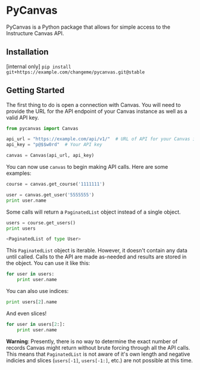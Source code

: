 # PyCanvas
PyCanvas is a Python package that allows for simple access to the Instructure Canvas API.

## Installation
[internal only]
`pip install git+https://example.com/changeme/pycanvas.git@stable`

## Getting Started
The first thing to do is open a connection with Canvas. You will need to provide the URL for the API endpoint of your Canvas instance as well as a valid API key.
```python
from pycanvas import Canvas

api_url = "https://example.com/api/v1/"  # URL of API for your Canvas instance
api_key = "p@$$w0rd"  # Your API key

canvas = Canvas(api_url, api_key)
```

You can now use `canvas` to begin making API calls. Here are some examples:
```python
course = canvas.get_course('1111111')
```

```python
user = canvas.get_user('5555555')
print user.name
```

Some calls will return a `PaginatedList` object instead of a single object.
```python
users = course.get_users()
print users
```

```python
<PaginatedList of type User>
```

This `PaginatedList` object is iterable. However, it doesn't contain any data until called. Calls to the API are made as-needed and results are stored in the object. You can use it like this:

```python
for user in users:
    print user.name
```

You can also use indices:

```python
print users[2].name
```

And even slices!

```python
for user in users[2:]:
	print user.name
```

**Warning**: Presently, there is no way to determine the exact number of records Canvas might return without brute forcing through all the API calls. This means that `PaginatedList` is not aware of it's own length and negative indicies and slices (`users[-1]`, `users[-1:]`, etc.) are not possible at this time.
